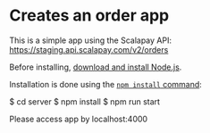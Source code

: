 # Creates an order app

This is a simple app using the Scalapay API: https://staging.api.scalapay.com/v2/orders

Before installing, [download and install Node.js](https://nodejs.org/en/download/).

Installation is done using the [`npm install` command](https://docs.npmjs.com/getting-started/installing-npm-packages-locally):

$ cd server
$ npm install
$ npm run start

Please access app by localhost:4000
